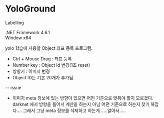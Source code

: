 # YoloGround
Labelling 

.NET Framework 4.6.1 <br/>
Window x64

yolo 학습에 사용할 Object 좌표 등록 프로그램.

- Ctrl + Mouse Drag  : 좌표 등록
- Number key : Object Id 변경(1초 reset)
- 방향키 : 이미지 변경
- Object ID는 기본 20개가 추가됨. 



-- issue
- 이미지 meta 정보에 있는 방향이 있으면 어떤 기준으로 맞춰야 할지 모르겠다.
darknet 에서 방향을 틀어서 계산을 하는지 아님 어떤 기준으로 하는지 찾기 복잡다....
그래서 그냥 meta 정보를 삭제하고 하는게 .....알아서.....



